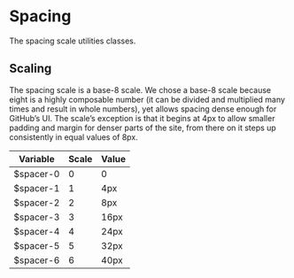 # Spacing
The spacing scale utilities classes.


## Scaling
The spacing scale is a base-8 scale. We chose a base-8 scale because eight is a highly composable
            number (it can be divided and multiplied many times and result in whole numbers), yet allows spacing dense
            enough for GitHub’s UI. The scale’s exception is that it begins at 4px to allow smaller padding and margin for
            denser parts of the site, from there on it steps up consistently in equal values of 8px.

<table>
            <thead>
            <tr>
              <th>Variable</th>
              <th>Scale</th>
              <th>Value</th>
            </tr>
            </thead>
            <tbody>
            <tr>
              <td>$spacer-0</td>
              <td>0</td>
              <td>0</td>
            </tr>
            <tr>
              <td>$spacer-1</td>
              <td>1</td>
              <td>4px</td>
            </tr>
            <tr>
              <td>$spacer-2</td>
              <td>2</td>
              <td>8px</td>
            </tr>
            <tr>
              <td>$spacer-3</td>
              <td>3</td>
              <td>16px</td>
            </tr>
            <tr>
              <td>$spacer-4</td>
              <td>4</td>
              <td>24px</td>
            </tr>
            <tr>
              <td>$spacer-5</td>
              <td>5</td>
              <td>32px</td>
            </tr>
            <tr>
              <td>$spacer-6</td>
              <td>6</td>
              <td>40px</td>
            </tr>
            </tbody>
          </table>
